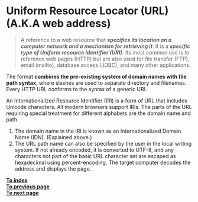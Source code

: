 # **Uniform Resource Locator (URL) (A.K.A web address)**
> A reference to a web resource that ***specifies its location on a computer network and a mechanism for retrieving it***. It is a ***specific type of Uniform resource Identifier (URI).*** Its most common use is to reference web pages (HTTP) but are also used for file transfer (FTP), email (mailto), database access (JDBC), and many other applications. 
  
The format **combines the pre-existing system of domain names with file path syntax**, where slashes are used to separate directory and filenames. 
Every HTTP URL conforms to the syntax of a generic URI.   
  
An Internationalized Resource Identifier (IRI) is a form of URL that includes Unicode characters. All modern browsers support IRIs. The parts of the URL requiring special treatment for different alphabets are the domain name and path. 
1. The domain name in the IRI is known as an Internationalized Domain Name (IDN). (Explained above.)
2. The URL path name can also be specified by the user in the local writing system. If not already encoded, it is converted to UTF-8, and any characters not part of the basic URL character set are escaped as hexadecimal using percent-encoding. The target computer decodes the address and displays the page.
  
[**To index**](../ComputerNetwork.md)  
[**To previous page**](URI.md)  
[**To next page**](NetworkModels.md)